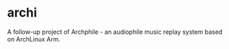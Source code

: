 # archi
A follow-up project of Archphile - an audiophile music replay system based on ArchLinux Arm.  
